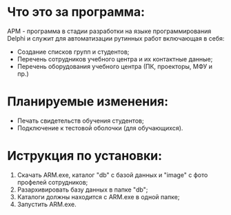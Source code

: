 # Что это за программа:
АРМ - программа в стадии разработки на языке программирования Delphi и служит для автоматизации рутинных работ включающая в себя:
 - Создание списков групп и студентов;
 - Перечень сотрудников учебного центра и их контактные данные;
 - Перечень оборудования учебного центра (ПК, проекторы, МФУ и пр.)
  
# Планируемые изменения:
 - Печать свидетельств обучения студентов;
 - Подключение к тестовой оболочки (для обучающихся).
 
# Иструкция по установки:
1. Скачать ARM.exe, каталог "db" с базой данных и "image" с фото профелей сотрудников;
2. Разархивировать базу данных в папке "db";
3. Каталоги должны находится с ARM.exe в одной папке;
4. Запустить ARM.exe.
